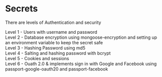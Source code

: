 # Secrets

There are levels of Authentication and security 

Level 1 - Users with username and password \
Level 2 - Database encryption using mongoose-encryption and setting up an environment variable to keep the secret safe \
Level 3 - Hashing Password using md5 \
Level 4 - Salting and hashing password with bcrypt \
Level 5 - Cookies and sessions \
Level 6 - Ouath 2.0 & implements sign in with Google and Facebook using passport-google-oauth20 and passport-facebook 
